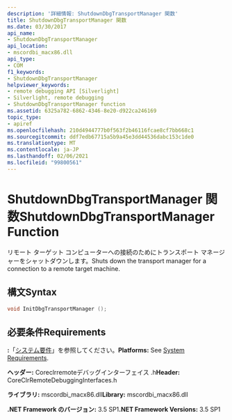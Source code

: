 ```yaml
---
description: '詳細情報: ShutdownDbgTransportManager 関数'
title: ShutdownDbgTransportManager 関数
ms.date: 03/30/2017
api_name:
- ShutdownDbgTransportManager
api_location:
- mscordbi_macx86.dll
api_type:
- COM
f1_keywords:
- ShutdownDbgTransportManager
helpviewer_keywords:
- remote debugging API [Silverlight]
- Silverlight, remote debugging
- ShutdownDbgTransportManager function
ms.assetid: 6325a782-6862-4346-8e20-d922ca246169
topic_type:
- apiref
ms.openlocfilehash: 210d4944777b0f563f2b46116fcae8cf7bb668c1
ms.sourcegitcommit: ddf7edb67715a5b9a45e3dd44536dabc153c1de0
ms.translationtype: MT
ms.contentlocale: ja-JP
ms.lasthandoff: 02/06/2021
ms.locfileid: "99800561"
---
```

# <a name="shutdowndbgtransportmanager-function"></a><span data-ttu-id="ecb54-103">ShutdownDbgTransportManager 関数</span><span class="sxs-lookup"><span data-stu-id="ecb54-103">ShutdownDbgTransportManager Function</span></span>

<span data-ttu-id="ecb54-104">リモート ターゲット コンピューターへの接続のためにトランスポート マネージャーをシャットダウンします。</span><span class="sxs-lookup"><span data-stu-id="ecb54-104">Shuts down the transport manager for a connection to a remote target machine.</span></span>  
  
## <a name="syntax"></a><span data-ttu-id="ecb54-105">構文</span><span class="sxs-lookup"><span data-stu-id="ecb54-105">Syntax</span></span>  
  
```cpp  
void InitDbgTransportManager ();  
```  
  
## <a name="requirements"></a><span data-ttu-id="ecb54-106">必要条件</span><span class="sxs-lookup"><span data-stu-id="ecb54-106">Requirements</span></span>  

 <span data-ttu-id="ecb54-107">**:**「[システム要件](../../get-started/system-requirements.md)」を参照してください。</span><span class="sxs-lookup"><span data-stu-id="ecb54-107">**Platforms:** See [System Requirements](../../get-started/system-requirements.md).</span></span>  
  
 <span data-ttu-id="ecb54-108">**ヘッダー:** Coreclrremoteデバッグインターフェイス .h</span><span class="sxs-lookup"><span data-stu-id="ecb54-108">**Header:** CoreClrRemoteDebuggingInterfaces.h</span></span>  
  
 <span data-ttu-id="ecb54-109">**ライブラリ:** mscordbi_macx86.dll</span><span class="sxs-lookup"><span data-stu-id="ecb54-109">**Library:** mscordbi_macx86.dll</span></span>  
  
 <span data-ttu-id="ecb54-110">**.NET Framework のバージョン:** 3.5 SP1</span><span class="sxs-lookup"><span data-stu-id="ecb54-110">**.NET Framework Versions:** 3.5 SP1</span></span>
